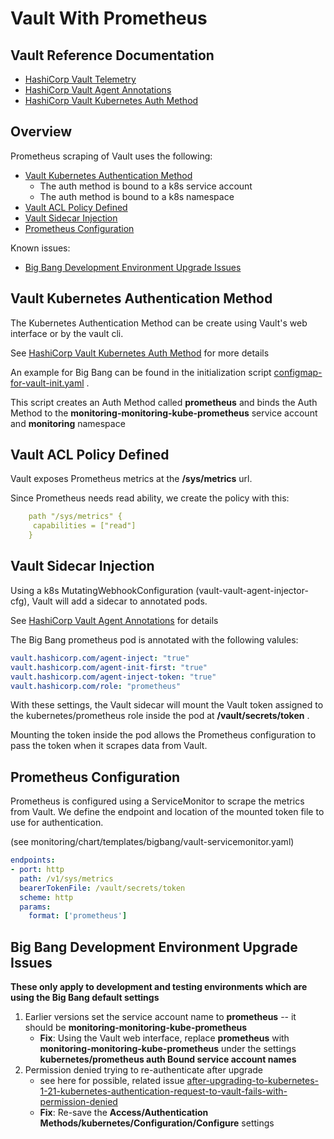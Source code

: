 # Vault With Prometheus

## Vault Reference Documentation

* [HashiCorp Vault Telemetry](https://www.vaultproject.io/docs/configuration/telemetry#prometheus)
* [HashiCorp Vault Agent Annotations](https://www.vaultproject.io/docs/platform/k8s/injector/annotations#agent-annotations)
* [HashiCorp Vault Kubernetes Auth Method](https://www.vaultproject.io/docs/auth/kubernetes)

## Overview

Prometheus scraping of Vault uses the following:
* [Vault Kubernetes Authentication Method](#vault-kubernetes-authentication-method)
    * The auth method is bound to a k8s service account
    * The auth method is bound to a k8s namespace
* [Vault ACL Policy Defined](#vault-acl-policy-defined)
* [Vault Sidecar Injection](#vault-sidecar-injection)
* [Prometheus Configuration](#prometheus-configuration)


Known issues:
* [Big Bang Development Environment Upgrade Issues](#big-bang-development-environment-upgrade-issues)

## Vault Kubernetes Authentication Method

The Kubernetes Authentication Method can be create using Vault's web interface or by the vault cli.

See [HashiCorp Vault Kubernetes Auth Method](https://www.vaultproject.io/docs/auth/kubernetes) for more details

An example for Big Bang can be found in the initialization script [configmap-for-vault-init.yaml](../chart/templates/bigbang/autoUnsealAndInit/configmap-for-vault-init.yaml) .

This script creates an Auth Method called **prometheus** and binds the Auth Method to the **monitoring-monitoring-kube-prometheus** service account and **monitoring** namespace


## Vault ACL Policy Defined

Vault exposes Prometheus metrics at the **/sys/metrics** url.

Since Prometheus needs read ability, we create the policy with this:

```yaml
    path "/sys/metrics" {
     capabilities = ["read"]
    }
```

## Vault Sidecar Injection

Using a k8s MutatingWebhookConfiguration (vault-vault-agent-injector-cfg), Vault will add a sidecar to annotated pods.

See [HashiCorp Vault Agent Annotations](https://www.vaultproject.io/docs/platform/k8s/injector/annotations#agent-annotations) for details

The Big Bang prometheus pod is annotated with the following valules:

```yaml
vault.hashicorp.com/agent-inject: "true"
vault.hashicorp.com/agent-init-first: "true"
vault.hashicorp.com/agent-inject-token: "true"
vault.hashicorp.com/role: "prometheus"
```

With these settings, the Vault sidecar will mount the Vault token assigned to the kubernetes/prometheus role inside the pod at **/vault/secrets/token** .

Mounting the token inside the pod allows the Prometheus configuration to pass the token when it scrapes data from Vault.

## Prometheus Configuration

Prometheus is configured using a ServiceMonitor to scrape the metrics from Vault.  We define the endpoint and location of the mounted token file to use for authentication.

(see monitoring/chart/templates/bigbang/vault-servicemonitor.yaml)

```yaml
endpoints:
- port: http
  path: /v1/sys/metrics
  bearerTokenFile: /vault/secrets/token
  scheme: http
  params:
    format: ['prometheus']
```

## Big Bang Development Environment Upgrade Issues

**These only apply to development and testing environments which are using the Big Bang default settings**

1. Earlier versions set the service account name to **prometheus** -- it should be **monitoring-monitoring-kube-prometheus**
    * **Fix**: Using the Vault web interface, replace **prometheus** with **monitoring-monitoring-kube-prometheus** under the settings **kubernetes/prometheus auth Bound service account names**
2. Permission denied trying to re-authenticate after upgrade
    * see here for possible, related issue [after-upgrading-to-kubernetes-1-21-kubernetes-authentication-request-to-vault-fails-with-permission-denied](https://discuss.hashicorp.com/t/after-upgrading-to-kubernetes-1-21-kubernetes-authentication-request-to-vault-fails-with-permission-denied/29392)
    * **Fix**: Re-save the **Access/Authentication Methods/kubernetes/Configuration/Configure** settings
